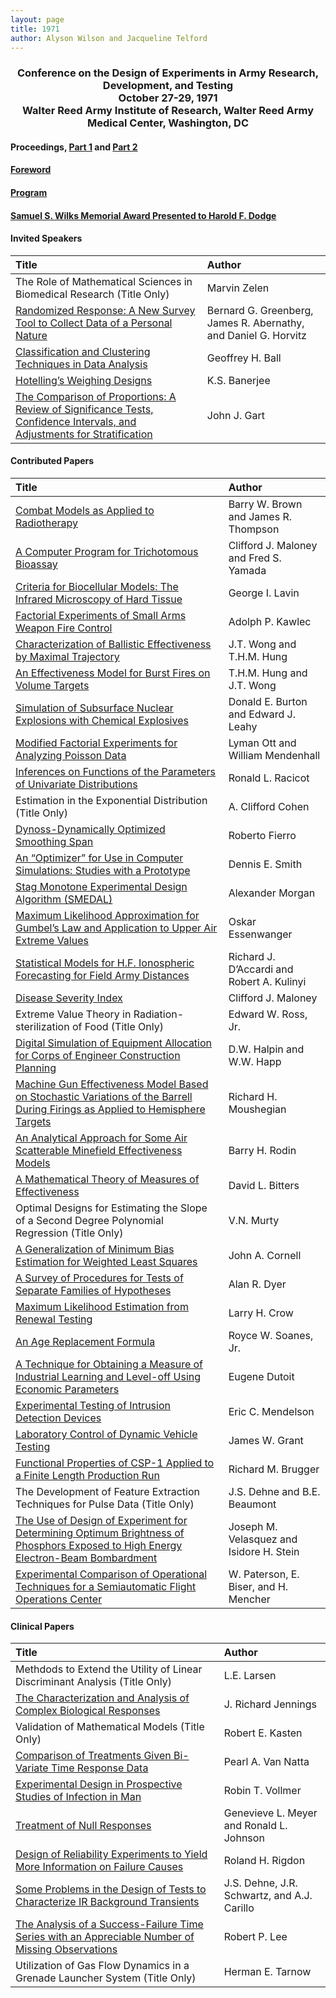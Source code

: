 ```yaml
---
layout: page
title: 1971
author: Alyson Wilson and Jacqueline Telford
---
```

<div align="center"><h3>Conference on the Design of Experiments in Army Research, Development, and Testing<br>
October 27-29, 1971<br>
Walter Reed Army Institute of Research, Walter Reed Army Medical Center, Washington, DC</h3></div>


#### Proceedings, [Part 1](https://alysongwilson.github.io/ACAS/DOE3/DOE17_Part1.pdf#page=2) and [Part 2](https://alysongwilson.github.io/ACAS/DOE3/DOE17_Part2.pdf#page=1)

#### [Foreword](https://alysongwilson.github.io/ACAS/DOE3/DOE17_Part1.pdf#page=5)

#### [Program](https://alysongwilson.github.io/ACAS/DOE3/DOE17_Part1.pdf#page=10)

#### [Samuel S. Wilks Memorial Award Presented to Harold F. Dodge](https://alysongwilson.github.io/ACAS/DOE3/DOE17_Part1.pdf#page=376)


#### Invited Speakers

| Title | Author |
| :--- | :--- |
| The Role of Mathematical Sciences in Biomedical Research (Title Only) | Marvin Zelen |
| [Randomized Response: A New Survey Tool to Collect Data of a Personal Nature](https://alysongwilson.github.io/ACAS/DOE3/DOE17_Part1.pdf#page=19) | Bernard G. Greenberg, James R. Abernathy, and Daniel G. Horvitz |
| [Classification and Clustering Techniques in Data Analysis](https://alysongwilson.github.io/ACAS/DOE3/DOE17_Part2.pdf#page=239) | Geoffrey H. Ball |
| [Hotelling’s Weighing Designs](https://alysongwilson.github.io/ACAS/DOE3/DOE17_Part2.pdf#page=347) | K.S. Banerjee |
| [The Comparison of Proportions: A Review of Significance Tests, Confidence Intervals, and Adjustments for Stratification](https://alysongwilson.github.io/ACAS/DOE3/DOE17_Part2.pdf#page=493) | John J. Gart |


#### Contributed Papers

| Title | Author |
| :--- | :--- |
| [Combat Models as Applied to Radiotherapy](https://alysongwilson.github.io/ACAS/DOE3/DOE17_Part1.pdf#page=50) | Barry W. Brown and James R. Thompson |
| [A Computer Program for Trichotomous Bioassay](https://alysongwilson.github.io/ACAS/DOE3/DOE17_Part1.pdf#page=78) | Clifford J. Maloney and Fred S. Yamada |
| [Criteria for Biocellular Models: The Infrared Microscopy of Hard Tissue](https://alysongwilson.github.io/ACAS/DOE3/DOE17_Part1.pdf#page=80) | George I. Lavin |
| [Factorial Experiments of Small Arms Weapon Fire Control](https://alysongwilson.github.io/ACAS/DOE3/DOE17_Part1.pdf#page=81) | Adolph P. Kawlec |
| [Characterization of Ballistic Effectiveness by Maximal Trajectory](https://alysongwilson.github.io/ACAS/DOE3/DOE17_Part1.pdf#page=113) | J.T. Wong and T.H.M. Hung |
| [An Effectiveness Model for Burst Fires on Volume Targets](https://alysongwilson.github.io/ACAS/DOE3/DOE17_Part1.pdf#page=130) | T.H.M. Hung and J.T. Wong |
| [Simulation of Subsurface Nuclear Explosions with Chemical Explosives](https://alysongwilson.github.io/ACAS/DOE3/DOE17_Part1.pdf#page=145) | Donald E. Burton and Edward J. Leahy |
| [Modified Factorial Experiments for Analyzing Poisson Data](https://alysongwilson.github.io/ACAS/DOE3/DOE17_Part1.pdf#page=201) | Lyman Ott and William Mendenhall |
| [Inferences on Functions of the Parameters of Univariate Distributions](https://alysongwilson.github.io/ACAS/DOE3/DOE17_Part1.pdf#page=215) | Ronald L. Racicot |
| Estimation in the Exponential Distribution (Title Only) | A. Clifford Cohen |
| [Dynoss-Dynamically Optimized Smoothing Span](https://alysongwilson.github.io/ACAS/DOE3/DOE17_Part1.pdf#page=234) | Roberto Fierro |
| [An “Optimizer” for Use in Computer Simulations: Studies with a Prototype](https://alysongwilson.github.io/ACAS/DOE3/DOE17_Part1.pdf#page=283) | Dennis E. Smith |
| [Stag Monotone Experimental Design Algorithm (SMEDAL)](https://alysongwilson.github.io/ACAS/DOE3/DOE17_Part1.pdf#page=349) | Alexander Morgan |
| [Maximum Likelihood Approximation for Gumbel’s Law and Application to Upper Air Extreme Values](https://alysongwilson.github.io/ACAS/DOE3/DOE17_Part1.pdf#page=441) | Oskar Essenwanger |
| [Statistical Models for H.F. Ionospheric Forecasting for Field Army Distances](https://alysongwilson.github.io/ACAS/DOE3/DOE17_Part1.pdf#page=459) | Richard J. D’Accardi and Robert A. Kulinyi |
| [Disease Severity Index](https://alysongwilson.github.io/ACAS/DOE3/DOE17_Part2.pdf#page=6) | Clifford J. Maloney |
| Extreme Value Theory in Radiation-sterilization of Food (Title Only) | Edward W. Ross, Jr. |
| [Digital Simulation of Equipment Allocation for Corps of Engineer Construction Planning](https://alysongwilson.github.io/ACAS/DOE3/DOE17_Part2.pdf#page=38) | D.W. Halpin and W.W. Happ |
| [Machine Gun Effectiveness Model Based on Stochastic Variations of the Barrell During Firings as Applied to Hemisphere Targets](https://alysongwilson.github.io/ACAS/DOE3/DOE17_Part2.pdf#page=60) | Richard H. Moushegian |
| [An Analytical Approach for Some Air Scatterable Minefield Effectiveness Models](https://alysongwilson.github.io/ACAS/DOE3/DOE17_Part2.pdf#page=76) | Barry H. Rodin |
| [A Mathematical Theory of Measures of Effectiveness](https://alysongwilson.github.io/ACAS/DOE3/DOE17_Part2.pdf#page=94) | David L. Bitters |
| Optimal Designs for Estimating the Slope of a Second Degree Polynomial Regression (Title Only) | V.N. Murty |
| [A Generalization of Minimum Bias Estimation for Weighted Least Squares](https://alysongwilson.github.io/ACAS/DOE3/DOE17_Part2.pdf#page=134) | John A. Cornell |
| [A Survey of Procedures for Tests of Separate Families of Hypotheses](https://alysongwilson.github.io/ACAS/DOE3/DOE17_Part2.pdf#page=144) | Alan R. Dyer |
| [Maximum Likelihood Estimation from Renewal Testing](https://alysongwilson.github.io/ACAS/DOE3/DOE17_Part2.pdf#page=158) | Larry H. Crow |
| [An Age Replacement Formula](https://alysongwilson.github.io/ACAS/DOE3/DOE17_Part2.pdf#page=217) | Royce W. Soanes, Jr. |
| [A Technique for Obtaining a Measure of Industrial Learning and Level-off Using Economic Parameters](https://alysongwilson.github.io/ACAS/DOE3/DOE17_Part2.pdf#page=227) | Eugene Dutoit |
| [Experimental Testing of Intrusion Detection Devices](https://alysongwilson.github.io/ACAS/DOE17p2/DOE17_Part2.pdf#page=391) | Eric C. Mendelson |
| [Laboratory Control of Dynamic Vehicle Testing](https://alysongwilson.github.io/ACAS/DOE17p2/DOE17_Part2.pdf#page=407) | James W. Grant |
| [Functional Properties of CSP-1 Applied to a Finite Length Production Run](https://alysongwilson.github.io/ACAS/DOE17p2/DOE17_Part2.pdf#page=419) | Richard M. Brugger |
| The Development of Feature Extraction Techniques for Pulse Data (Title Only) | J.S. Dehne and B.E. Beaumont |
| [The Use of Design of Experiment for Determining Optimum Brightness of Phosphors Exposed to High Energy Electron-Beam Bombardment](https://alysongwilson.github.io/ACAS/DOE17p2/DOE17_Part2.pdf#page=445) | Joseph M. Velasquez and Isidore H. Stein |
| [Experimental Comparison of Operational Techniques for a Semiautomatic Flight Operations Center](https://alysongwilson.github.io/ACAS/DOE17p2/DOE17_Part2.pdf#page=468) | W. Paterson, E. Biser, and H. Mencher |


#### Clinical Papers

| Title | Author |
| :--- | :--- |
| Methdods to Extend the Utility of Linear Discriminant Analysis (Title Only) | L.E. Larsen |
| [The Characterization and Analysis of Complex Biological Responses](https://alysongwilson.github.io/ACAS/DOE3/DOE17_Part1.pdf#page=37) | J. Richard Jennings |
| Validation of Mathematical Models (Title Only) | Robert E. Kasten |
| [Comparison of Treatments Given Bi-Variate Time Response Data](https://alysongwilson.github.io/ACAS/DOE3/DOE17_Part1.pdf#page=383) | Pearl A. Van Natta |
| [Experimental Design in Prospective Studies of Infection in Man](https://alysongwilson.github.io/ACAS/DOE3/DOE17_Part1.pdf#page=391) | Robin T. Vollmer |
| [Treatment of Null Responses](https://alysongwilson.github.io/ACAS/DOE3/DOE17_Part1.pdf#page=400) | Genevieve L. Meyer and Ronald L. Johnson |
| [Design of Reliability Experiments to Yield More Information on Failure Causes](https://alysongwilson.github.io/ACAS/DOE3/DOE17_Part1.pdf#page=418) | Roland H. Rigdon |
| [Some Problems in the Design of Tests to Characterize IR Background Transients](https://alysongwilson.github.io/ACAS/DOE3/DOE17_Part1.pdf#page=515) | J.S. Dehne, J.R. Schwartz, and A.J. Carillo |
| [The Analysis of a Success-Failure Time Series with an Appreciable Number of Missing Observations](https://alysongwilson.github.io/ACAS/DOE3/DOE17_Part1.pdf#page=522) | Robert P. Lee |
| Utilization of Gas Flow Dynamics in a Grenade Launcher System (Title Only) | Herman E. Tarnow |
